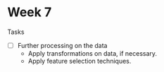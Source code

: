 # Week 7

Tasks

- [ ] Further processing on the data
   - Apply transformations on data, if necessary.
   - Apply feature selection techniques.
 